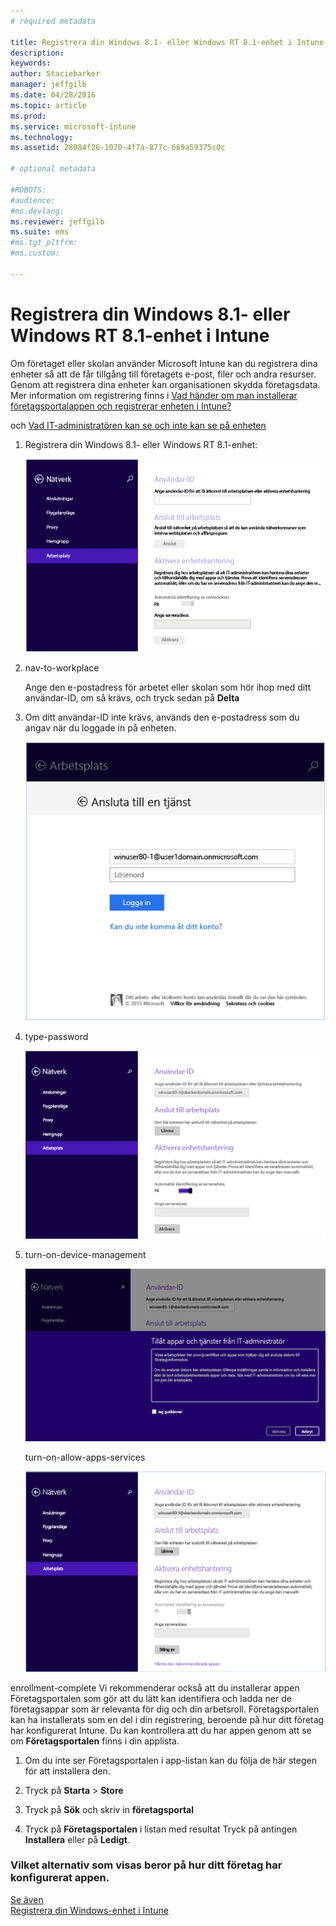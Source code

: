 ```yaml
---
# required metadata

title: Registrera din Windows 8.1- eller Windows RT 8.1-enhet i Intune | Microsoft Intune
description:
keywords:
author: Staciebarker
manager: jeffgilb
ms.date: 04/28/2016
ms.topic: article
ms.prod:
ms.service: microsoft-intune
ms.technology:
ms.assetid: 28984f26-1070-4f7a-877c-669a59375c0c

# optional metadata

#ROBOTS:
#audience:
#ms.devlang:
ms.reviewer: jeffgilb
ms.suite: ems
#ms.tgt_pltfrm:
#ms.custom:

---
```



# Registrera din Windows 8.1- eller Windows RT 8.1-enhet i Intune

Om företaget eller skolan använder Microsoft Intune kan du registrera dina enheter så att de får tillgång till företagets e-post, filer och andra resurser. Genom att registrera dina enheter kan organisationen skydda företagsdata. Mer information om registrering finns i [Vad händer om man installerar företagsportalappen och registrerar enheten i Intune?](what-happens-if-you-install-the-company-portal-app-and-enroll-your-device-in-intune-windows.md)


och [Vad IT-administratören kan se och inte kan se på enheten](what-can-your-it-administrator-see-when-you-enroll-your-device-in-intune-windows.md)

1.  Registrera din Windows 8.1- eller Windows RT 8.1-enhet:

    ![Tryck på **Inställningar** &gt; **Datorinställningar** &gt; **Nätverk** &gt; **Arbetsplats** på enheten](./media/W81-1-workplacejoin.png)

2.  nav-to-workplace

    Ange den e-postadress för arbetet eller skolan som hör ihop med ditt användar-ID, om så krävs, och tryck sedan på **Delta**

3.  Om ditt användar-ID inte krävs, används den e-postadress som du angav när du loggade in på enheten.

    ![Ange lösenordet för ditt arbetes eller skolkontos e-postadress.](./media/W81-2-workplacesettings_signin.png)

4.  type-password

    ![Tryck på **Aktivera** under **Aktivera enhetshantering**](./media/W81-3-dev-mgt-turn-on.png)

5.  turn-on-device-management

    ![I dialogrutan **Tillåt appar och tjänster från IT-administratören** markerar du rutan **Jag accepterar** och trycker sedan på **Aktivera**](./media/W81-4-agree-allow-apps-services.png)

    turn-on-allow-apps-services

    ![När du har registrerats, visas följande skärm.](./media/W81-5-enrolled-done.png)

enrollment-complete Vi rekommenderar också att du installerar appen Företagsportalen som gör att du lätt kan identifiera och ladda ner de företagsappar som är relevanta för dig och din arbetsroll. Företagsportalen kan ha installerats som en del i din registrering, beroende på hur ditt företag har konfigurerat Intune. Du kan kontrollera att du har appen genom att se om **Företagsportalen** finns i din applista.

1.  Om du inte ser Företagsportalen i app-listan kan du följa de här stegen för att installera den.

2.  Tryck på **Starta** &gt; **Store**

3.  Tryck på **Sök** och skriv in **företagsportal**

4.  Tryck på **Företagsportalen** i listan med resultat Tryck på antingen **Installera** eller på **Ledigt**.


### Vilket alternativ som visas beror på hur ditt företag har konfigurerat appen.
[Se även](enroll-your-device-in-intune-windows.md)</br>
[Registrera din Windows-enhet i Intune](using-your-windows-device-with-intune.md)


<!--HONumber=May16_HO2-->



